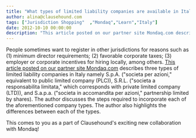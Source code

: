 ```yaml
---
title: "What types of limited liability companies are available in Italy, and what are the steps to incorporation?"
author: alina@clausehound.com
tags: ["Jurisdiction Shopping"  ,"Mondaq","Learn","Italy"]
date: 2012-10-10 00:00:00
description: "This article posted on our partner site Mondaq.com describes three types of limited liability companies in Italy namely S.p.A. ('societa per azioni,' equivalent to public limited company (PLC)), S.R...."
---
```


People sometimes want to register in other jurisdictions for reasons such as (1) minimum director requirements; (2) favorable corporate taxes; (3) employer or corporate incentives for hiring locally, among others. [This article posted on our partner site Mondaq.com](http://www.mondaq.com/italy/x/199958/Corporate+Commercial+Law/The+Process+of+Company+Incorporation+in+Italy) describes three types of limited liability companies in Italy namely S.p.A. ("societa per azioni," equivalent to public limited company (PLC)), S.R.L. ("societa a responsabilita limitata," which corresponds with private limited company (LTD)), and S.a.p.a. ("societa in accomandita per azioni," partnership limited by shares). The author discusses the steps required to incorporate each of the aforementioned company types. The author also highlights the differences between each of the types.

This comes to you as a part of Clausehound's exciting new collaboration with Mondaq!

